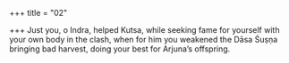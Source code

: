 +++
title = "02"

+++
Just you, o Indra, helped Kutsa, while seeking fame for yourself with  your own body in the clash,
when for him you weakened the Dāsa Śuṣṇa bringing bad harvest, doing  your best for Arjuna’s offspring.